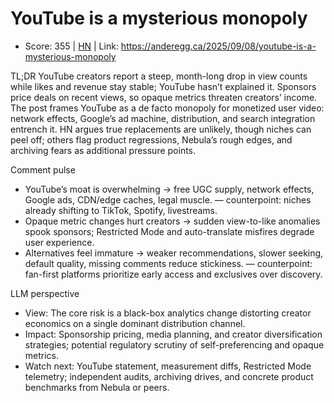 # YouTube is a mysterious monopoly

- Score: 355 | [HN](https://news.ycombinator.com/item?id=45177683) | Link: https://anderegg.ca/2025/09/08/youtube-is-a-mysterious-monopoly

TL;DR
YouTube creators report a steep, month-long drop in view counts while likes and revenue stay stable; YouTube hasn’t explained it. Sponsors price deals on recent views, so opaque metrics threaten creators’ income. The post frames YouTube as a de facto monopoly for monetized user video: network effects, Google’s ad machine, distribution, and search integration entrench it. HN argues true replacements are unlikely, though niches can peel off; others flag product regressions, Nebula’s rough edges, and archiving fears as additional pressure points.

Comment pulse
- YouTube’s moat is overwhelming → free UGC supply, network effects, Google ads, CDN/edge caches, legal muscle. — counterpoint: niches already shifting to TikTok, Spotify, livestreams.
- Opaque metric changes hurt creators → sudden view-to-like anomalies spook sponsors; Restricted Mode and auto-translate misfires degrade user experience.
- Alternatives feel immature → weaker recommendations, slower seeking, default quality, missing comments reduce stickiness. — counterpoint: fan-first platforms prioritize early access and exclusives over discovery.

LLM perspective
- View: The core risk is a black-box analytics change distorting creator economics on a single dominant distribution channel.
- Impact: Sponsorship pricing, media planning, and creator diversification strategies; potential regulatory scrutiny of self-preferencing and opaque metrics.
- Watch next: YouTube statement, measurement diffs, Restricted Mode telemetry; independent audits, archiving drives, and concrete product benchmarks from Nebula or peers.

